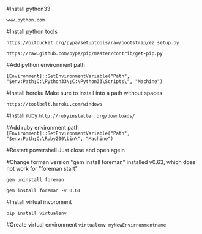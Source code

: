 

#Install python33

`www.python.com`

#Install python tools

`https://bitbucket.org/pypa/setuptools/raw/bootstrap/ez_setup.py`

`https://raw.github.com/pypa/pip/master/contrib/get-pip.py`

#Add python environment path

`[Environment]::SetEnvironmentVariable("Path", "$env:Path;C:\Python33\;C:\Python33\Scripts\", "Machine")`

#Install heroku 
Make sure to install into a path without spaces

`https://toolbelt.heroku.com/windows`

#Install ruby
`http://rubyinstaller.org/downloads/`

#Add ruby environment path
`[Environment]::SetEnvironmentVariable("Path", "$env:Path;C:\Ruby200\bin\", "Machine")`

#Restart powershell
Just close and open agein

#Change forman version
"gem install foreman" installed v0.63, which does not work for "foreman start"

`gem uninstall foreman`

`gem install foreman -v 0.61`

#Install virtual invoroment

`pip install virtualenv`

#Create virtual environment
`virtualenv myNewEnvirnonmentname`